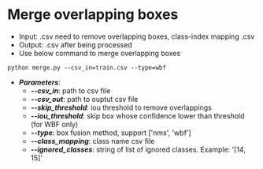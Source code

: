 # Merge overlapping boxes
- Input: .csv need to remove overlapping boxes, class-index mapping .csv
- Output: .csv after being processed
- Use below command to merge overlapping boxes

```
python merge.py --csv_in=train.csv --type=wbf
```
- ***Parameters***:
    - ***--csv_in***:          path to csv file
    - ***--csv_out***:         path to ouptut csv file
    - ***--skip_threshold***:  iou threshold to remove overlappings
    - ***--iou_threshold***:   skip box whose confidence lower than threshold (for WBF only)
    - ***--type***:            box fusion method, support ['nms', 'wbf']
    - ***--class_mapping***:   class name csv file
    - ***--ignored_classes***: string of list of ignored classes. Example: '[14, 15]'
